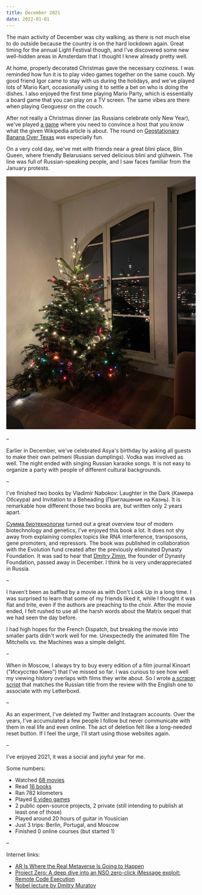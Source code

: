 ```yaml
---
title: December 2021
date: 2022-01-01
---
```


The main activity of December was city walking, as there is not much else to do outside because the country is on the hard lockdown again. Great timing for the annual Light Festival though, and I've discovered some new well-hidden areas in Amsterdam that I thought I knew already pretty well.

At home, properly decorated Christmas gave the necessary coziness. I was reminded how fun it is to play video games together on the same couch. My good friend Igor came to stay with us during the holidays, and we've played lots of Mario Kart, occasionally using it to settle a bet on who is doing the dishes. I also enjoyed the first time playing Mario Party, which is essentially a board game that you can play on a TV screen. The same vibes are there when playing Geoguessr on the couch.

After not really a Christmas dinner (as Russians celebrate only New Year), we've played [a game](https://tvtropes.org/pmwiki/pmwiki.php/WebVideo/TwoOfThesePeopleAreLying) where you need to convince a host that you know what the given Wikipedia article is about. The round on [Geostationary Banana Over Texas](https://en.wikipedia.org/wiki/Geostationary_Banana_Over_Texas) was especially fun.

On a very cold day, we've met with friends near a great blini place, Blin Queen, where friendly Belarusians served delicious blini and glühwein. The line was full of Russian-speaking people, and I saw faces familiar from the January protests.

![Tree](tree.jpg)

–

Earlier in December, we've celebrated Asya's birthday by asking all guests to make their own pelmeni (Russian dumplings). Vodka was involved as well. The night ended with singing Russian karaoke songs. It is not easy to organize a party with people of different cultural backgrounds.

–

I've finished two books by Vladimir Nabokov: Laughter in the Dark (Камера Обскура) and Invitation to a Beheading (Приглашение на Казнь). It is remarkable how different those two books are, but written only 2 years apart.

[Сумма биотехнологии](https://ru.wikipedia.org/wiki/Сумма_биотехнологии) turned out a great overview tour of modern biotechnology and genetics, I've enjoyed this book a lot. It does not shy away from explaining complex topics like RNA interference, transposons, gene promoters, and repressors. The book was published in collaboration with the Evolution fund created after the previously eliminated Dynasty Foundation. It was sad to hear that [Dmitry Zimin](https://en.wikipedia.org/wiki/Dmitry_Zimin), the founder of Dynasty Foundation, passed away in December. I think he is very underappreciated in Russia.

–

I haven't been as baffled by a movie as with Don't Look Up in a long time. I was surprised to learn that some of my friends liked it, while I thought it was flat and trite, even if the authors are preaching to the choir. After the movie ended, I felt rushed to use all the harsh words about the Matrix sequel that we had seen the day before.

I had high hopes for the French Dispatch, but breaking the movie into smaller parts didn't work well for me. Unexpectedly the animated film The Mitchells vs. the Machines was a simple delight.

–

When in Moscow, I always try to buy every edition of a film journal Kinoart ("Искусство Кино") that I've missed so far. I was curious to see how well my viewing history overlaps with films they write about. So I wrote [a scraper script](https://github.com/agentcooper/kinoart-review-data) that matches the Russian title from the review with the English one to associate with my Letterboxd.

–

As an experiment, I've deleted my Twitter and Instagram accounts. Over the years, I've accumulated a few people I follow but never communicate with them in real life and even online. The act of deletion felt like a long-needed reset button. If I feel the urge, I'll start using those websites again.

–

I've enjoyed 2021, it was a social and joyful year for me.

Some numbers:

- Watched [68 movies](https://letterboxd.com/evilagentcooper/films/diary/for/2021/)
- Read [16 books](https://www.goodreads.com/review/list/4207679-artem?read_at=2021)
- Ran 782 kilometers
- Played [6 video games](<https://agentcooper.io/pages/games/#played-(2021)>)
- 2 public open-source projects, 2 private (still intending to publish at least one of those)
- Played around 20 hours of guitar in Yousician
- Just 3 trips: Berlin, Portugal, and Moscow
- Finished 0 online courses (but started 1)

–

Internet links:

- [AR Is Where the Real Metaverse Is Going to Happen](https://www.wired.com/story/john-hanke-niantic-augmented-reality-real-metaverse/)
- [Project Zero: A deep dive into an NSO zero-click iMessage exploit: Remote Code Execution](https://googleprojectzero.blogspot.com/2021/12/a-deep-dive-into-nso-zero-click.html)
- [Nobel lecture by Dmitry Muratov](https://www.nobelprize.org/prizes/peace/2021/muratov/lecture/)
